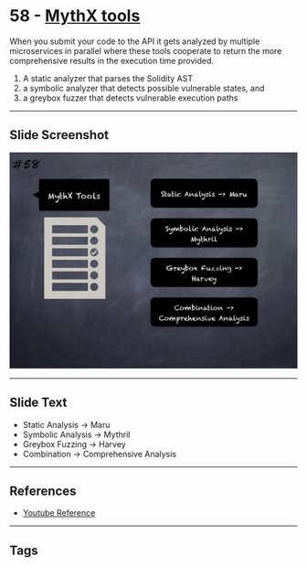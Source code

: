 
# 58 - [MythX tools](./MythX%20tools.md)

When you submit your code to the API it gets analyzed by multiple microservices in parallel where these tools cooperate to return the more comprehensive results in the execution time provided.

1. A static analyzer that parses the Solidity AST
2. a symbolic analyzer that detects possible vulnerable states, and
3. a greybox fuzzer that detects vulnerable execution paths
___
## Slide Screenshot
![058.png](../../images/6.%20Audit%20Techniques%20and%20Tools%20101/058.png)
___
## Slide Text
- Static Analysis -> Maru
- Symbolic Analysis -> Mythril
- Greybox Fuzzing -> Harvey
- Combination -> Comprehensive Analysis 
___
## References
- [Youtube Reference](https://youtu.be/QmD2bJUe140?list=TLPQMTUxMTIwMjEENm-0giBStQ&t=1021)
___
## Tags
